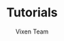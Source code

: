 ---
title: Tutorials
author: Vixen Team
weight: 150
description: This section has various written and video tutorials for using Vixen.
---